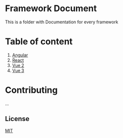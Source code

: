 # Framework Document
This is a folder with Documentation for every framework

# Table of content
1. [Angular]()
2. [React]()
3. [Vue 2]()
4. [Vue 3]()


# Contributing
...

## License
[MIT](https://choosealicense.com/licenses/mit/)